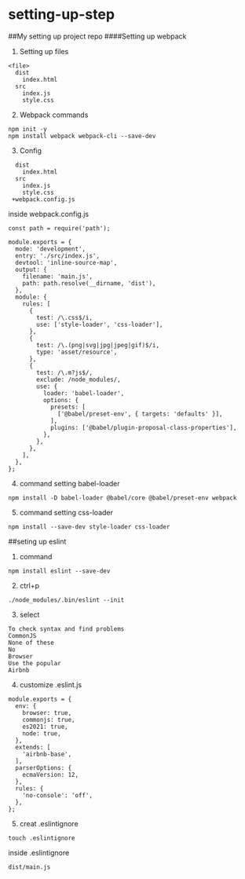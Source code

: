 # setting-up-step
##My setting up project repo
####Setting up webpack 

1. Setting up files
```
<file>
  dist
    index.html
  src
    index.js
    style.css
```
2. Webpack commands
```
npm init -y
npm install webpack webpack-cli --save-dev
```
3. Config
```
  dist
    index.html
  src
    index.js
    style.css
 +webpack.config.js 
```
inside webpack.config.js
```
const path = require('path');

module.exports = {
  mode: 'development',
  entry: './src/index.js',
  devtool: 'inline-source-map',
  output: {
    filename: 'main.js',
    path: path.resolve(__dirname, 'dist'),
  },
  module: {
    rules: [
      {
        test: /\.css$/i,
        use: ['style-loader', 'css-loader'],
      },
      {
        test: /\.(png|svg|jpg|jpeg|gif)$/i,
        type: 'asset/resource',
      },
      {
        test: /\.m?js$/,
        exclude: /node_modules/,
        use: {
          loader: 'babel-loader',
          options: {
            presets: [
              ['@babel/preset-env', { targets: 'defaults' }],
            ],
            plugins: ['@babel/plugin-proposal-class-properties'],
          },
        },
      },
    ],
  },
};

```
4. command setting babel-loader
```
npm install -D babel-loader @babel/core @babel/preset-env webpack

```
5. command setting css-loader
```
npm install --save-dev style-loader css-loader
```
##seting up eslint
1. command
```
npm install eslint --save-dev
```
2. ctrl+p
```
./node_modules/.bin/eslint --init
```
3. select
```
To check syntax and find problems
CommonJS
None of these
No
Browser
Use the popular
Airbnb
```
4. customize .eslint.js
```
module.exports = {
  env: {
    browser: true,
    commonjs: true,
    es2021: true,
    node: true,
  },
  extends: [
    'airbnb-base',
  ],
  parserOptions: {
    ecmaVersion: 12,
  },
  rules: {
    'no-console': 'off',
  },
};
```
5. creat .eslintignore
```
touch .eslintignore
```
inside .eslintignore
```
dist/main.js
```
